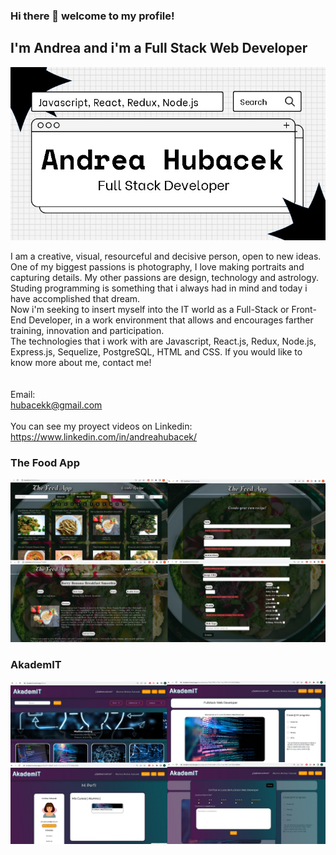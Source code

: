### Hi there 👋 welcome to my profile!

## I'm Andrea and i'm a Full Stack Web Developer


![img](/images/andreahubacek1.jpeg)

I am a creative, visual, resourceful and decisive person, open to new ideas. One of my biggest passions is photography, I love making portraits and capturing details. My other passions are design, technology and astrology.
<br>
Studing programming is something that i always had in mind and today i have accomplished that dream.
<br>
Now i'm seeking to insert myself into the IT world as a Full-Stack or Front-End Developer, in a work environment that allows and encourages farther training, innovation and participation.
<br>
The technologies that i work with are Javascript, React.js, Redux, Node.js, Express.js, Sequelize, PostgreSQL, HTML and CSS.
If you would like to know more about me, contact me!
<br>
<br>
<br>
Email:
<br>
hubacekk@gmail.com
<br>
<br>
You can see my proyect videos on Linkedin:
<br>
https://www.linkedin.com/in/andreahubacek/

### The Food App
![theFoodApp](/images/food.jpeg)

### AkademIT
![AkademIT](/images/akademit.jpeg)

